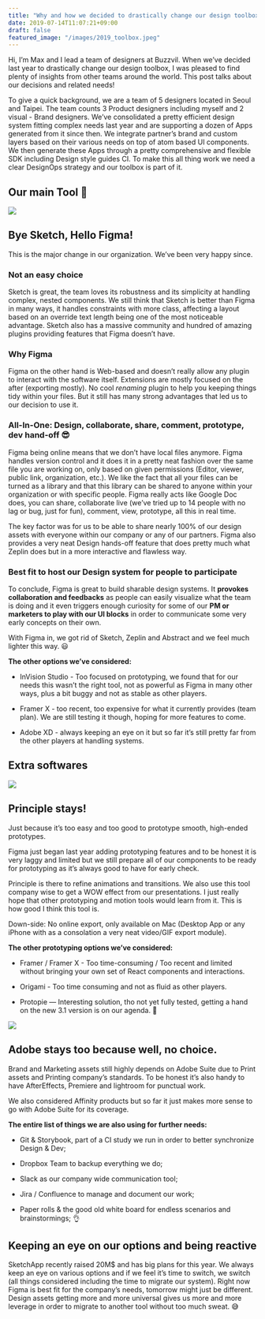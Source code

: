 ```yaml
---
title: "Why and how we decided to drastically change our design toolbox in 2019"
date: 2019-07-14T11:07:21+09:00
draft: false
featured_image: "/images/2019_toolbox.jpeg"
---
```


Hi, I’m Max and I lead a team of designers at Buzzvil. When we’ve decided last year to drastically change our design toolbox, I was pleased to find plenty of insights from other teams around the world. This post talks about our decisions and related needs!

To give a quick background, we are a team of 5 designers located in Seoul and Taipei. The team counts 3 Product designers including myself and 2 visual - Brand designers. We’ve consolidated a pretty efficient design system fitting complex needs last year and are supporting a dozen of Apps generated from it since then. We integrate partner’s brand and custom layers based on their various needs on top of atom based UI components. We then generate these Apps through a pretty comprehensive and flexible SDK including Design style guides CI. To make this all thing work we need a clear DesignOps strategy and our toolbox is part of it.

## **Our main Tool 🥁**

![](https://cdn-images-1.medium.com/max/2000/1*nUZs178q_SxL7NbW7mE10A.png)

## Bye Sketch, Hello Figma!

This is the major change in our organization. We’ve been very happy since.

### Not an easy choice

Sketch is great, the team loves its robustness and its simplicity at handling complex, nested components. We still think that Sketch is better than Figma in many ways, it handles constraints with more class, affecting a layout based on an override text length being one of the most noticeable advantage. Sketch also has a massive community and hundred of amazing plugins providing features that Figma doesn’t have.

### Why Figma

Figma on the other hand is Web-based and doesn’t really allow any plugin to interact with the software itself. Extensions are mostly focused on the after (exporting mostly). No cool *renaming* plugin to help you keeping things tidy within your files. But it still has many strong advantages that led us to our decision to use it.

### All-In-One: Design, collaborate, share, comment, prototype, dev hand-off 😎

Figma being online means that we don’t have local files anymore. Figma handles version control and it does it in a pretty neat fashion over the same file you are working on, only based on given permissions (Editor, viewer, public link, organization, etc.). We like the fact that all your files can be turned as a library and that this library can be shared to anyone within your organization or with specific people. Figma really acts like Google Doc does, you can share, collaborate live (we’ve tried up to 14 people with no lag or bug, just for fun), comment, view, prototype, all this in real time.

The key factor was for us to be able to share nearly 100% of our design assets with everyone within our company or any of our partners. Figma also provides a very neat Design hands-off feature that does pretty much what Zeplin does but in a more interactive and flawless way.

### Best fit to host our Design system for people to participate

To conclude, Figma is great to build sharable design systems. It **provokes collaboration and feedbacks** as people can easily visualize what the team is doing and it even triggers enough curiosity for some of our **PM or marketers to play with our UI blocks** in order to communicate some very early concepts on their own.

With Figma in, we got rid of Sketch, Zeplin and Abstract and we feel much lighter this way. 😃

**The other options we’ve considered:**

* InVision Studio - Too focused on prototyping, we found that for our needs this wasn’t the right tool, not as powerful as Figma in many other ways, plus a bit buggy and not as stable as other players.

* Framer X - too recent, too expensive for what it currently provides (team plan). We are still testing it though, hoping for more features to come.

* Adobe XD - always keeping an eye on it but so far it’s still pretty far from the other players at handling systems.

## Extra softwares

![](https://cdn-images-1.medium.com/max/2000/1*t87yYllw6flK6dcrox0vhg.png)

## Principle stays!

Just because it’s too easy and too good to prototype smooth, high-ended prototypes.

Figma just began last year adding prototyping features and to be honest it is very laggy and limited but we still prepare all of our components to be ready for prototyping as it’s always good to have for early check.

Principle is there to refine animations and transitions. We also use this tool company wise to get a WOW effect from our presentations. I just really hope that other prototyping and motion tools would learn from it. This is how good I think this tool is.

Down-side: No online export, only available on Mac (Desktop App or any iPhone with as a consolation a very neat video/GIF export module).

**The other prototyping options we’ve considered:**

* Framer / Framer X - Too time-consuming / Too recent and limited without bringing your own set of React components and interactions.

* Origami - Too time consuming and not as fluid as other players.

* Protopie — Interesting solution, tho not yet fully tested, getting a hand on the new 3.1 version is on our agenda. 👀

![](https://cdn-images-1.medium.com/max/2000/1*SOZCkFyP1-RGRIhOzr3WvA.png)

## Adobe stays too because well, no choice.

Brand and Marketing assets still highly depends on Adobe Suite due to Print assets and Printing company’s standards. To be honest it’s also handy to have AfterEffects, Premiere and lightroom for punctual work.

We also considered Affinity products but so far it just makes more sense to go with Adobe Suite for its coverage.

**The entire list of things we are also using for further needs:**

* Git & Storybook, part of a CI study we run in order to better synchronize Design & Dev;

* Dropbox Team to backup everything we do;

* Slack as our company wide communication tool;

* Jira / Confluence to manage and document our work;

* Paper rolls & the good old white board for endless scenarios and brainstormings; 👌

## Keeping an eye on our options and being reactive

SketchApp recently raised 20M$ and has big plans for this year. We always keep an eye on various options and if we feel it’s time to switch, we switch (all things considered including the time to migrate our system). Right now Figma is best fit for the company’s needs, tomorrow might just be different. Design assets getting more and more universal gives us more and more leverage in order to migrate to another tool without too much sweat. 😅